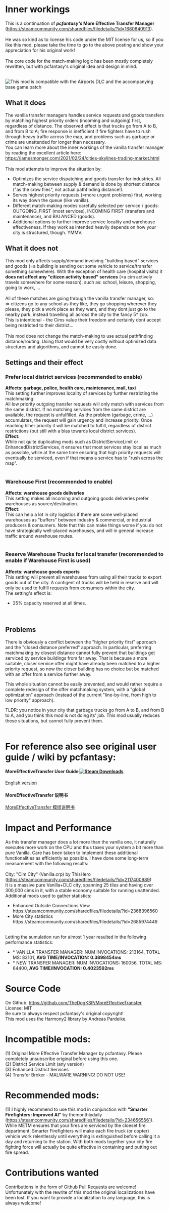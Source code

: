 # Inner workings
This is a continuation of <b><i>pcfantasy's</i> More Effective Transfer Manager</b>
 (https://steamcommunity.com/sharedfiles/filedetails/?id=1680840913).
<br /><br />
He was so kind as to license his code under the MIT license for us, so if you like this mod, please take the time to go to the above posting and show your appreciation for his original work!
<br /><br />
The core code for the match-making logic has been mostly completely rewritten, but with pcfantasy's original idea and design in mind.
<br /><br />

![This mod is compatible with the Airports DLC and the accompanying base game patch](https://i.imgur.com/NWy2c0D.png)

## What it does
The vanilla transfer managers handles service requests and goods transfers by matching highest priority orders (incoming and outgoing) first, regardless of distance.
The observed effect is that trucks go from A to B, and from B to A; fire response is inefficient if fire fighters have to rush through heavy traffic across the map, and problems such as garbage or crime are unattended for longer than necessary.
<br/>
You can learn more about the inner workings of the vanilla transfer manager by reading the excellent article here: https://jamesmonger.com/2021/02/24/cities-skylines-trading-market.html
<br /><br />
This mod attempts to improve the situation by:
<ul>
<li>Optimizes the service dispatching and goods transfer for industries. All match-making between supply & demand is done by shortest distance ("as the crow flies", not actual pathfinding distance!).
<li>Serves highest priority requests (=more urgent problems) first, working its way down the queue (like vanilla).
<li>Different match-making modes carefully selected per service / goods: OUTGOING_FIRST (most services), INCOMING FIRST (transfers and maintenance), and BALANCED (goods).
<li>Additional options to further improve service locality and warehouse effectiveness. If they work as intended heavily depends on how your city is structured, though. YMMV.
</ul>

## What it does not
This mod only affects supply/demand involving "building based" services and goods (=a building is sending out some vehicle to service/transfer something somewhere). With the exception of health care (hospital visits) it <b>does not affect any "citizen activity based" services</b> (=a cim actively travels somewhere for some reason), such as:
school, leisure, shopping, going to work, ...
<br /><br />
All of these matches are going through the vanilla transfer manager, so: <br/>
=> citizens go to any school as they like, they go shopping wherever they please, they pick a work place as they want, and they dont just go to the nearby park, instead travelling all across the city to the fancy 5* zoo.<br/>
This is intentional - the Cims value their freedom and certainly dont accept being restricted to their district...
<br /><br />
This mod does not change the match-making to use actual pathfinding distance/routing. Using that would be very costly without optimized data structures and algorithms, and cannot be easily done. 


## Settings and their effect

### Prefer local district services (recommended to enable)
<b>Affects: garbage, police, health care, maintenance, mail, taxi</b><br />
This setting further improves locality of services by further restricting the matchmaking:<br />
All low priority outgoing transfer requests will only match with services from the same district. If no matching services from the same district are available, the request is unfulfilled.
As the problem (garbage, crime, ...) accumulates, the request will gain urgency and increase priority. Once reaching hiher priority it will be matched to fulfill, regardless of district restrictions (but still with a bias towards local district services).
<br /><b>Effect:</b><br />
While not quite duplicating mods such as DistrictServiceLimit or EnhancedDistrictServices, it ensures that most services stay local as much as possible, while at the same time ensuring that high priority requests will eventually be serviced, even if that means a service has to "rush across the map".
<br /><br />


### Warehouse First (recommended to enable)
<b>Affects: warehouse goods deliveries</b><br />
This setting makes all incoming and outgoing goods deliveries prefer warehouses as source/destination.
<br /><b>Effect:</b><br />
This can help a lot in city logistics if there are some well-placed warehouses as "buffers" between industry & commercial, or industrial producers & consumers.
Note that this can make things worse if you do not have strategically well-placed warehouses, and will in general increase traffic around warehouse routes.
<br /><br />


### Reserve Warehouse Trucks for local transfer (recommended to enable if Warehouse First is used)
<b>Affects: warehouse goods exports</b><br />
This setting will prevent all warehouses from using all their trucks to export goods out of the city.
A contigent of trucks will be held in reserve and will only be used to fulfill requests from consumers within the city.<br />
The setting's effect is: <br />
* 25% capacity reserved at all times.<br />
<br /><br />

  
## Problems
There is obviously a conflict between the "higher priority first" approach and the "closed distance preferred" approach.
In particular, preferring matchmaking by closest distance cannot fully prevent that buildings get serviced by service buildings from far away.
That is because a more suitable, closer service offer might have already been matched to a higher priority request, so now the closer building has no choice but be matched with an offer from a service further away.

This whole situation cannot be easily prevented, and would rather require a complete redesign of the offer matchmaking system, with a "global optimization" approach (instead of the current "line-by-line, from high to low priority" approach).

TLDR: you notice in your city that garbage trucks go from A to B, and from B to A, and you think this mod is not doing its' job. This mod usually reduces these situations, but cannot fully prevent them.
<br /><br />


# For reference also see original user guide / wiki by pcfantasy:
#### MoreEffectiveTransfer User Guide [![Steam Downloads](https://img.shields.io/steam/downloads/1680840913.svg?label=Steam%20downloads&logo=steam)](https://steamcommunity.com/sharedfiles/filedetails/?id=1680840913)
[English version](https://github.com/pcfantasy/MoreEffectiveTransfer/wiki/English-UG) <br>
#### MoreEffectiveTransfer 说明书
[MoreEffectiveTransfer 模组说明书](https://github.com/pcfantasy/MoreEffectiveTransfer/wiki/%E4%B8%AD%E6%96%87%E8%AF%B4%E6%98%8E%E4%B9%A6) <br>

# Impact and Performance
As this transfer manager does a lot more than the vanilla one, it naturally executes more work on the CPU and thus taxes your system a bit more than pure Vanilla.
Care has been taken to implement these additional functionalities as efficiently as possible.
I have done some long-term measurement with the following results:
<br /><br />
City: "Cim City" (Vanilla.crp) by ThisHero		(https://steamcommunity.com/sharedfiles/filedetails/?id=2117400989)
<br />
It is a massive pure Vanilla+DLC city, spanning 25 tiles and having over 300,000 cims in it, with a stable economy suitable for running unattended.
Additional mods used to gather statistics:
<ul>
<li>Enhanced Outside Connections View		https://steamcommunity.com/sharedfiles/filedetails/?id=2368396560
<li>More City statistics		https://steamcommunity.com/sharedfiles/filedetails/?id=2685974449
</ul>
<br />
Letting the sumulation run for almost 1 year resulted in the following performance statistics:
<ul>
<li>* VANILLA TRANSFER MANAGER: NUM INVOCATIONS: 213164, TOTAL MS: 83101, <b>AVG TIME/INVOCATION: 0.3898454ms</b>
<li>* NEW TRANSFER MANAGER: NUM INVOCATIONS: 160056, TOTAL MS: 64400, <b>AVG TIME/INVOCATION: 0.4023592ms</b>
</ul>

# Source Code
On Github: https://github.com/TheDogKSP/MoreEffectiveTransfer
<br />
License: MIT
<br />
Be sure to always respect pcfantasy's original copyright!
<br />
This mod uses the Harmony2 library by Andreas Pardeike.

# Incompatible mods:
(1) Original More Effective Transfer Manager by pcfantasy. Please completely unsubscribe original before using this one.<br/>
(2) District Service Limit (any version)<br/>
(3) Enhanced District Services <br/>
(4) Transfer Broker - MALWARE WARNING! DO NOT USE!
<br/>

# Recommended mods:
(1) I highly recommend to use this mod in conjunction with <b>"Smarter Firefighters: Improved AI"</b> by themonthlydaily (https://steamcommunity.com/sharedfiles/filedetails/?id=2346565561).
<br/>
While METM ensures that your fires are serviced by the cloeset fire department, Smarter Firefighters will make each fire truck (or copter) vehicle work relentlessly until everything is extinguished before calling it a day and returning to the station.
With both mods together your city fire fighting force will actually be quite effective in containing and putting out fire spread.

# Contributions wanted
Contributions in the form of Github Pull Requests are welcome!
Unfortunately with the rewrite of this mod the original localizations have been lost. If you want to provide a localization to any language, this is always welcome!


